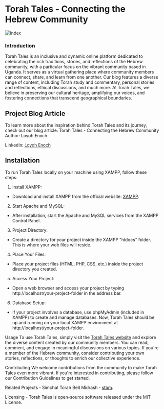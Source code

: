 # Torah Tales - Connecting the Hebrew Community

![index](https://ibb.co/8s9ZTFc)

### Introduction

Torah Tales is an inclusive and dynamic online platform dedicated to celebrating the rich traditions, stories, and reflections of the Hebrew community, with a particular focus on the vibrant community based in Uganda. It serves as a virtual gathering place where community members can connect, share, and learn from one another. Our blog features a diverse range of content, including Torah study and commentary, personal stories and reflections, ethical discussions, and much more. At Torah Tales, we believe in preserving our cultural heritage, amplifying our voices, and fostering connections that transcend geographical boundaries.

## Project Blog Article
To learn more about the inspiration behind Torah Tales and its journey, check out our blog article: Torah Tales - Connecting the Hebrew Community
Author: Loyoh Enoch

LinkedIn: [Loyoh Enoch](https://www.linkedin.com/in/loyoenoch/)
## Installation
To run Torah Tales locally on your machine using XAMPP, follow these steps:

1. Install XAMPP:

* Download and install XAMPP from the official website: [XAMPP](https://www.apachefriends.org/index.html).
2. Start Apache and MySQL:

* After installation, start the Apache and MySQL services from the XAMPP Control Panel.
3. Project Directory:

* Create a directory for your project inside the XAMPP "htdocs" folder. This is where your web files will reside.
4. Place Your Files:

* Place your project files (HTML, PHP, CSS, etc.) inside the project directory you created.
5. Access Your Project:

* Open a web browser and access your project by typing http://localhost/your-project-folder in the address bar.
6. Database Setup:

* If your project involves a database, use phpMyAdmin (included in XAMPP) to create and manage databases.
Now, Torah Tales should be up and running on your local XAMPP environment at http://localhost/your-project-folder.

Usage
To use Torah Tales, simply visit the [Torah Tales website](#) and explore the diverse content created by our community members. You can read, comment, and engage in meaningful discussions on various topics. If you're a member of the Hebrew community, consider contributing your own stories, reflections, or thoughts to enrich our collective experience.

Contributing
We welcome contributions from the community to make Torah Tales even more vibrant. If you're interested in contributing, please follow our Contribution Guidelines to get started.

Related Projects - Simchat Torah Beit Midrash - [stbm](https://stbm.org/).

Licensing - Torah Tales is open-source software released under the MIT License.


